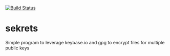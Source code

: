 [![Build Status](https://travis-ci.org/AngryEgret/sekrets.svg)](https://travis-ci.org/AngryEgret/sekrets)
# sekrets
Simple program to leverage keybase.io and gpg to encrypt files for multiple public keys

